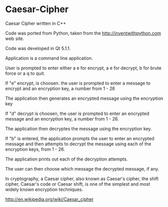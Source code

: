 Caesar-Cipher
=============

Caesar Cipher written in C++

Code was ported from Python,  taken from the http://inventwithpython.com web site.

Code was developed in Qt 5.1.1.

Application is a command line application.

User is prompted to enter either a e for encrypt, a e for decrypt, b for brute force or a q to quit.

If "e" encrypt, is choosen. the user is prompted to enter a message to encrypt and an encryption key, a number from 1 - 26

The application then generates an encrypted message using the encryption key

If "d" decrypt is choosen, the user is prompted to enter an encrypted message and an encryption key, a number from 1 - 26.

The application then decryptes the message using the encryption key.

If "b" is entered, the application prompts the user to enter an encrypted message and then attempts to 
decrypt the message using each of the encryption keys, from 1 - 26.

The application prints out each of the decryption attempts.

The user can then choose which message the decrypted message, if any.

In cryptography, a Caesar cipher, also known as Caesar's cipher, the shift cipher, Caesar's code or Caesar shift,
is one of the simplest and most widely known encryption techniques.

http://en.wikipedia.org/wiki/Caesar_cipher
